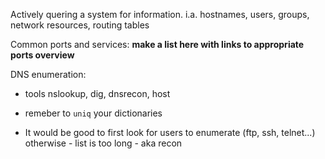 Actively quering a system for information. i.a. hostnames, users, groups, network resources, routing tables  

Common ports and services:
**make a list here with links to appropriate ports overview**  

DNS enumeration:
- tools nslookup, dig, dnsrecon, host

- remeber to `uniq` your dictionaries
- It would be good to first look for users to enumerate (ftp, ssh, telnet...)
otherwise - list is too long - aka recon
